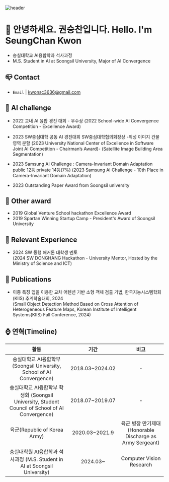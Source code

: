 
![header](https://capsule-render.vercel.app/api?type=cylinder&color=03102b&height=150&section=header&text=Welcome%20Kwon's%20repo!&fontColor=fffff0&fontSize=50&animation=fadeIn&fontAlignY=55)
# 👋 안녕하세요. 권승찬입니다. Hello. I'm SeungChan Kwon


- 숭실대학교 AI융합학과 석사과정
- M.S. Student in AI at Soongsil University, Major of AI Convergence


## 📪 Contact
- `Email` | kwonsc3636@gmail.com

## 🏁 AI challenge
- 2022 교내 AI 융합 경진 대회 - 우수상 
(2022 School-wide AI Convergence Competition - Excellence Award)

- 2023 SW중심대학 공동 AI 경진대회 SW중심대학협의회장상  -위성 이미지 건물 영역 분할
(2023 University National Center of Excellence in Software Joint AI Competition - Chairman’s Award)- (Satellite Image Building Area Segmentation)

- 2023 Samsung AI Challenge : Camera-Invariant Domain Adaptation public 12등  private 14등(7%)
(2023 Samsung AI Challenge - 10th Place in Camera-Invariant Domain Adaptation)

- 2023 Outstanding Paper Award from Soongsil university

## 🏁 Other award 
- 2019 Global Venture School hackathon Excellence Award
- 2019 Spartan Winning Startup Camp - President's Award of Soongsil University


## 🌟 Relevant Experience
- 2024 SW 동행 해커톤 대학생 멘토  
(2024 SW DONGHANG Hackathon - University Mentor, Hosted by the Ministry of Science and ICT)

## 📜 Publications
- 이종 특징 맵을 이용한 교차 어텐션 기반 소형 객체 검출 기법, 한국지능시스템학회(KIIS) 추계학술대회, 2024  
(Small Object Detection Method Based on Cross Attention of Heterogeneous Feature Maps, Korean Institute of Intelligent Systems(KIIS) Fall Conference, 2024)

## ⌚ 연혁(Timeline)<br/> 
|활동|기간|비고|
|:---:|:---:|:---:|
|숭실대학교 AI융합학부  (Soongsil University, School of AI Convergence)|2018.03~2024.02 |-|
| 숭실대학교 AI융합학부 학생회 (Soongsil University, Student Council of School of AI Convergence) | 2018.07~2019.07 | - |
|육군(Republic of Korea Army) | 2020.03~2021.9 | 육군 병장 만기제대 (Honorable Discharge as Army Sergeant) |
|숭실대학원 AI융합학과 석사과정  (M.S. Student in AI at Soongsil University) | 2024.03~ |Computer Vision Research| 

